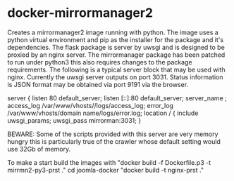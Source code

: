 # docker-mirrormanager2

Creates a mirrormanager2 image running with python. The image uses a python virtual environment and pip as the installer for the package and it's dependencies. The flask package is server by uwsgi and is designed to be proxied by an nginx server.
The mirrormanager package has been patched to run under python3 this also requires changes to the package requirements.
The following is a typical server block that may be used with nginx. Currently the uwsgi server outputs on port 3031. 
Status information is JSON format may be obtained via port 9191 via the browser.

server {
  listen 80 default_server;
  listen [::]:80 default_server;
  server_name <Domain name>;
  access_log /var/www/vhosts/<domain name>/logs/access_log;
  error_log  /var/www/vhosts/domain name/logs/error.log;
  location / {
    include uwsgi_params;
    uwsgi_pass mirrorman:3031;
  }
  
  BEWARE:
Some of the scripts provided with this server are very memory hungry this is particularly true of the crawler whose default setting would use 32Gb of memory.

To make a start build the images with "docker build -f Dockerfile.p3 -t mirrmn2-py3-prst ."
cd joomla-docker 
"docker build -t nginx-prst ."